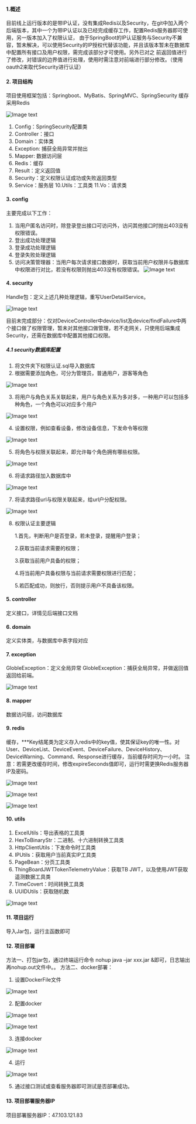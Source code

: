 #### 1.概述
目前线上运行版本的是带IP认证，没有集成Redis以及Security，在git中加入两个后端版本，其中一个为带IP认证以及已经完成缓存工作，配置Redis服务器即可使用，另一版本加入了权限认证，
由于SpringBoot的IP认证服务与Security不兼容，暂未解决，可以使用Security的IP授权代替该功能，并且该版本暂未在数据库中配置所有接口及用户权限，需完成该部分才可使用。另外已对之
前返回值进行了修改，对错误的边界值进行处理，使用时需注意对前端进行部分修改。（使用oauth2来取代Security进行认证）

#### 2. 项目结构
项目使用框架包括：Springboot、MyBatis、SpringMVC、SpringSecurity
缓存采用Redis

![Image text](../img/temp1.jpg)  
1. Config：SpringSecurity配置类
2. Controller：接口
3. Domain：实体类
4. Exception: 捕获全局异常并抛出
5. Mapper: 数据访问层
6. Redis：缓存
7. Result：定义返回值
8. Security：定义权限认证成功或失败返回类型
9. Service：服务层
10.Utils：工具类
11.Vo：请求类

#### 3. config
主要完成以下工作：
1.	当用户匿名访问时，除登录登出接口可访问外，访问其他接口时抛出403没有权限错误。
2.	登出成功处理逻辑
3.	登录成功处理逻辑
4.	登录失败处理逻辑
5.	访问决策管理器：当用户每次请求接口数据时，获取当前用户权限并与数据库中权限进行对比，若没有权限则抛出403没有权限错误。
![Image text](../img/temp2.jpg) 

#### 4. security
Handle包：定义上述几种处理逻辑，重写UserDetailService。

![Image text](../img/temp3.jpg)

目前未完成部分：仅对DeviceController中device/list及device/findFailure中两个接口做了权限管理，暂未对其他接口做管理，若不走网关，只使用后端集成Security，还需在数据库中配置其他接口权限。

##### 4.1 security数据库配置
1. 将文件夹下权限认证.sql导入数据库
2. 根据需要添加角色，可分为管理员，普通用户，游客等角色

![Image text](../imges/角色.jpg)

3. 将用户与角色关系关联起来，用户与角色关系为多对多，一种用户可以包括多种角色，一个角色可以对应多个用户

![Image text](../imges/用户-角色.jpg)

4. 设置权限，例如查看设备，修改设备信息，下发命令等权限

![Image text](../imges/权限.jpg)

5. 将角色与权限关联起来，即允许每个角色拥有哪些权限。

![Image text](../imges/角色权限.jpg)

6. 将请求路径加入数据库中

![Image text](../imges/请求路径.jpg)

7. 将请求路径url与权限关联起来，给url户分配权限。

![Image text](../imges/用户-权限.jpg)

8. 权限认证主要逻辑

    1.首先，判断用户是否登录，若未登录，提醒用户登录；
    
    2.获取当前请求需要的权限；
    
    3.获取当前用户具备的权限；
    
    4.将当前用户具备权限与当前请求需要权限进行匹配；
    
    5.若匹配成功，则放行，否则提示用户不具备该权限。

#### 5. controller
定义接口，详情见后端接口文档

#### 6. domain
定义实体类，与数据库中表字段对应

#### 7. exception
GlobleException：定义全局异常
GlobleException：捕获全局异常，并做返回值返回给前端。

![Image text](../img/temp4.jpg)

#### 8. mapper
数据访问层，访问数据库

#### 9. redis
缓存，***Key结尾类为定义存入redis中的key值，使其保证key的唯一性。对User、DeviceList、DeviceEvent、DeviceFailure、DeviceHistory、DeviceWarning、Command、Response进行缓存，当前缓存时间为一小时。
注意：若需更改缓存时间，修改expireSeconds值即可，运行时需更换Redis服务器IP及密码。

![Image text](../img/temp6.jpg)

![Image text](../img/temp7.jpg)

![Image text](../img/temp8.jpg)

#### 10. utils
1.	ExcelUtils：导出表格的工具类
2.	HexToBinaryStr：二进制、十六进制转换工具类
3.	HttpClientUtils：下发命令时工具类
4.	IPUtils：获取用户当前真实IP工具类
5.	PageBean：分页工具类
6.	ThingBoardJWTTokenTelemetryValue：获取TB JWT，以及使用JWT获取遥测数据工具类
7.	TimeCovert：时间转换工具类
8.	UUIDUtils：获取随机数

![Image text](../img/temp9.jpg)

#### 11. 项目运行
导入Jar包，运行主函数即可

#### 12. 项目部署
方法一、打包jar包，通过终端运行命令 nohup java –jar xxx.jar &即可，日志输出再nohup.out文件中。。
方法二、docker部署：
1.	设置DockerFile文件

![Image text](../img/temp12.jpg)

2.	配置docker

![Image text](../img/temp13.jpg)

![Image text](../img/temp14.jpg)

3.	连接docker

![Image text](../img/temp15.jpg)

4.	运行

![Image text](../img/temp16.jpg)

5.	通过接口测试或查看服务器即可测试是否部署成功。

#### 13. 项目部署服务器IP
项目部署服务器IP：47.103.121.83